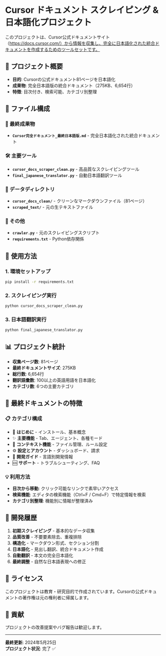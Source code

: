 # Cursor ドキュメント スクレイピング & 日本語化プロジェクト

このプロジェクトは、Cursor公式ドキュメントサイト（https://docs.cursor.com/）から情報を収集し、完全に日本語化された統合ドキュメントを作成するためのツールセットです。

## 🎯 プロジェクト概要

- **目的**: Cursorの公式ドキュメント81ページを日本語化
- **成果物**: 完全日本語版の統合ドキュメント（275KB、6,654行）
- **特徴**: 目次付き、検索可能、カテゴリ別整理

## 📁 ファイル構成

### 🎉 最終成果物
- **`Cursor完全ドキュメント_最終日本語版.md`** - 完全日本語化された統合ドキュメント

### 🛠️ 主要ツール
- **`cursor_docs_scraper_clean.py`** - 高品質なスクレイピングツール
- **`final_japanese_translator.py`** - 自動日本語翻訳ツール

### 📂 データディレクトリ
- **`cursor_docs_clean/`** - クリーンなマークダウンファイル（81ページ）
- **`scraped_text/`** - 元の生テキストファイル

### 🔧 その他
- **`crawler.py`** - 元のスクレイピングスクリプト
- **`requirements.txt`** - Python依存関係

## 🚀 使用方法

### 1. 環境セットアップ
```bash
pip install -r requirements.txt
```

### 2. スクレイピング実行
```bash
python cursor_docs_scraper_clean.py
```

### 3. 日本語翻訳実行
```bash
python final_japanese_translator.py
```

## 📊 プロジェクト統計

- **収集ページ数**: 81ページ
- **最終ドキュメントサイズ**: 275KB
- **総行数**: 6,654行
- **翻訳語彙数**: 100以上の英語用語を日本語化
- **カテゴリ数**: 6つの主要カテゴリ

## 🎨 最終ドキュメントの特徴

### 📋 カテゴリ構成
- 🚀 **はじめに** - インストール、基本概念
- ✨ **主要機能** - Tab、エージェント、各種モード
- 🎯 **コンテキスト機能** - ファイル管理、ルール設定
- ⚙️ **設定とアカウント** - ダッシュボード、請求
- 🔧 **開発ガイド** - 言語別開発情報
- 🆘 **サポート** - トラブルシューティング、FAQ

### 💡 利用方法
- **目次から移動**: クリック可能なリンクで素早いアクセス
- **検索機能**: エディタの検索機能（Ctrl+F / Cmd+F）で特定情報を検索
- **カテゴリ別整理**: 機能別に情報が整理済み

## 🔄 開発履歴

1. **初期スクレイピング** - 基本的なデータ収集
2. **品質改善** - 不要要素除去、重複排除
3. **構造化** - マークダウン形式、セクション分割
4. **日本語化** - 見出し翻訳、統合ドキュメント作成
5. **自動翻訳** - 本文の完全日本語化
6. **最終調整** - 自然な日本語表現への修正

## 📝 ライセンス

このプロジェクトは教育・研究目的で作成されています。Cursorの公式ドキュメントの著作権は元の権利者に帰属します。

## 🤝 貢献

プロジェクトの改善提案やバグ報告は歓迎します。

---

**最終更新**: 2024年5月25日  
**プロジェクト状況**: 完了 ✅ 